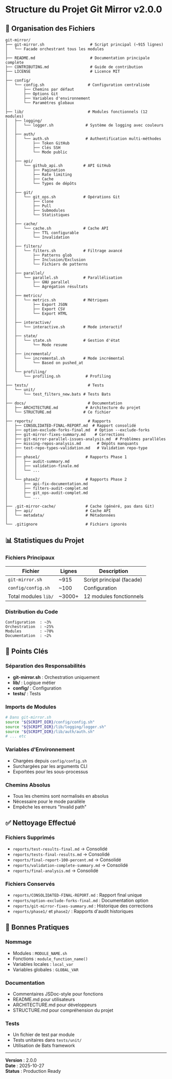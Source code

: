 # Structure du Projet Git Mirror v2.0.0

## 📁 Organisation des Fichiers

```text
git-mirror/
├── git-mirror.sh                    # Script principal (~915 lignes)
│   └── Facade orchestrant tous les modules
│
├── README.md                        # Documentation principale complète
├── CONTRIBUTING.md                  # Guide de contribution
├── LICENSE                          # Licence MIT
│
├── config/
│   └── config.sh                   # Configuration centralisée
│       ├── Chemins par défaut
│       ├── Options Git
│       ├── Variables d'environnement
│       └── Paramètres globaux
│
├── lib/                            # Modules fonctionnels (12 modules)
│   ├── logging/
│   │   └── logger.sh              # Système de logging avec couleurs
│   │
│   ├── auth/
│   │   └── auth.sh                # Authentification multi-méthodes
│   │       ├── Token GitHub
│   │       ├── Clés SSH
│   │       └── Mode public
│   │
│   ├── api/
│   │   └── github_api.sh         # API GitHub
│   │       ├── Pagination
│   │       ├── Rate limiting
│   │       ├── Cache
│   │       └── Types de dépôts
│   │
│   ├── git/
│   │   └── git_ops.sh            # Opérations Git
│   │       ├── Clone
│   │       ├── Pull
│   │       ├── Submodules
│   │       └── Statistiques
│   │
│   ├── cache/
│   │   └── cache.sh              # Cache API
│   │       ├── TTL configurable
│   │       └── Invalidation
│   │
│   ├── filters/
│   │   └── filters.sh            # Filtrage avancé
│   │       ├── Patterns glob
│   │       ├── Inclusion/Exclusion
│   │       └── Fichiers de patterns
│   │
│   ├── parallel/
│   │   └── parallel.sh           # Parallélisation
│   │       ├── GNU parallel
│   │       └── Agrégation résultats
│   │
│   ├── metrics/
│   │   └── metrics.sh            # Métriques
│   │       ├── Export JSON
│   │       ├── Export CSV
│   │       └── Export HTML
│   │
│   ├── interactive/
│   │   └── interactive.sh        # Mode interactif
│   │
│   ├── state/
│   │   └── state.sh              # Gestion d'état
│   │       └── Mode resume
│   │
│   ├── incremental/
│   │   └── incremental.sh        # Mode incrémental
│   │       └── Based on pushed_at
│   │
│   └── profiling/
│       └── profiling.sh           # Profiling
│
├── tests/                          # Tests
│   └── unit/
│       └── test_filters_new.bats # Tests Bats
│
├── docs/                           # Documentation
│   ├── ARCHITECTURE.md            # Architecture du projet
│   └── STRUCTURE.md              # Ce fichier
│
├── reports/                        # Rapports
│   ├── CONSOLIDATED-FINAL-REPORT.md  # Rapport consolidé
│   ├── option-exclude-forks-final.md  # Option --exclude-forks
│   ├── git-mirror-fixes-summary.md    # Corrections
│   ├── git-mirror-parallel-issues-analysis.md  # Problèmes parallèles
│   ├── missing-repos-analysis.md       # Dépôts manquants
│   ├── test-repo-types-validation.md   # Validation repo-type
│   │
│   ├── phase1/                    # Rapports Phase 1
│   │   ├── audit-summary.md
│   │   ├── validation-finale.md
│   │   └── ...
│   │
│   └── phase2/                    # Rapports Phase 2
│       ├── api-fix-documentation.md
│       ├── filters-audit-complet.md
│       ├── git_ops-audit-complet.md
│       └── ...
│
├── .git-mirror-cache/             # Cache (généré, pas dans Git)
│   ├── api/                       # Cache API
│   └── metadata/                  # Métadonnées
│
└── .gitignore                     # Fichiers ignorés
```

## 📊 Statistiques du Projet

### Fichiers Principaux
| Fichier | Lignes | Description |
|---------|--------|-------------|
| `git-mirror.sh` | ~915 | Script principal (facade) |
| `config/config.sh` | ~100 | Configuration |
| Total modules `lib/` | ~3000+ | 12 modules fonctionnels |

### Distribution du Code
```
Configuration  : ~3%
Orchestration  : ~25%
Modules        : ~70%
Documentation  : ~2%
```

## 🔑 Points Clés

### Séparation des Responsabilités
- **git-mirror.sh** : Orchestration uniquement
- **lib/** : Logique métier
- **config/** : Configuration
- **tests/** : Tests

### Imports de Modules
```bash
# Dans git-mirror.sh
source "${SCRIPT_DIR}/config/config.sh"
source "${SCRIPT_DIR}/lib/logging/logger.sh"
source "${SCRIPT_DIR}/lib/auth/auth.sh"
# ... etc
```

### Variables d'Environnement
- Chargées depuis `config/config.sh`
- Surchargées par les arguments CLI
- Exportées pour les sous-processus

### Chemins Absolus
- Tous les chemins sont normalisés en absolus
- Nécessaire pour le mode parallèle
- Empêche les erreurs "Invalid path"

## ✅ Nettoyage Effectué

### Fichiers Supprimés
- `reports/test-results-final.md` → Consolidé
- `reports/tests-final-results.md` → Consolidé
- `reports/final-report-100-percent.md` → Consolidé
- `reports/validation-complete-summary.md` → Consolidé
- `reports/final-analysis.md` → Consolidé

### Fichiers Conservés
- `reports/CONSOLIDATED-FINAL-REPORT.md` : Rapport final unique
- `reports/option-exclude-forks-final.md` : Documentation option
- `reports/git-mirror-fixes-summary.md` : Historique des corrections
- `reports/phase1/` et `phase2/` : Rapports d'audit historiques

## 🎯 Bonnes Pratiques

### Nommage
- Modules : `MODULE_NAME.sh`
- Fonctions : `module_function_name()`
- Variables locales : `local_var`
- Variables globales : `GLOBAL_VAR`

### Documentation
- Commentaires JSDoc-style pour fonctions
- README.md pour utilisateurs
- ARCHITECTURE.md pour développeurs
- STRUCTURE.md pour compréhension du projet

### Tests
- Un fichier de test par module
- Tests unitaires dans `tests/unit/`
- Utilisation de Bats framework

---

**Version** : 2.0.0  
**Date** : 2025-10-27  
**Status** : Production Ready
